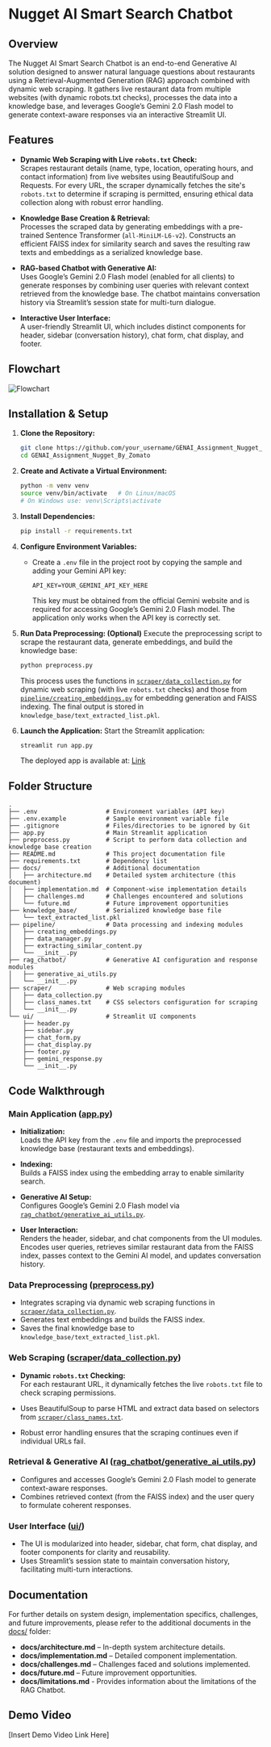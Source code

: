 # Nugget AI Smart Search Chatbot

## Overview

The Nugget AI Smart Search Chatbot is an end-to-end Generative AI solution designed to answer natural language questions about restaurants using a Retrieval-Augmented Generation (RAG) approach combined with dynamic web scraping. It gathers live restaurant data from multiple websites (with dynamic robots.txt checks), processes the data into a knowledge base, and leverages Google’s Gemini 2.0 Flash model to generate context-aware responses via an interactive Streamlit UI.

## Features

- **Dynamic Web Scraping with Live `robots.txt` Check:**  
  Scrapes restaurant details (name, type, location, operating hours, and contact information) from live websites using BeautifulSoup and Requests. For every URL, the scraper dynamically fetches the site's `robots.txt` to determine if scraping is permitted, ensuring ethical data collection along with robust error handling.

- **Knowledge Base Creation & Retrieval:**  
  Processes the scraped data by generating embeddings with a pre-trained Sentence Transformer (`all-MiniLM-L6-v2`). Constructs an efficient FAISS index for similarity search and saves the resulting raw texts and embeddings as a serialized knowledge base.

- **RAG-based Chatbot with Generative AI:**  
  Uses Google’s Gemini 2.0 Flash model (enabled for all clients) to generate responses by combining user queries with relevant context retrieved from the knowledge base. The chatbot maintains conversation history via Streamlit’s session state for multi-turn dialogue.

- **Interactive User Interface:**  
  A user-friendly Streamlit UI, which includes distinct components for header, sidebar (conversation history), chat form, chat display, and footer.

## Flowchart 
![Flowchart](assets/image.png)

## Installation & Setup

1. **Clone the Repository:**
    ```sh
    git clone https://github.com/your_username/GENAI_Assignment_Nugget_By_Zomato.git
    cd GENAI_Assignment_Nugget_By_Zomato
    ```

2. **Create and Activate a Virtual Environment:**
    ```sh
    python -m venv venv
    source venv/bin/activate   # On Linux/macOS
    # On Windows use: venv\Scripts\activate
    ```

3. **Install Dependencies:**
    ```sh
    pip install -r requirements.txt
    ```

4. **Configure Environment Variables:**
    - Create a `.env` file in the project root by copying the sample and adding your Gemini API key:
      ```
      API_KEY=YOUR_GEMINI_API_KEY_HERE
      ```
      This key must be obtained from the official Gemini website and is required for accessing Google’s Gemini 2.0 Flash model. The application only works when the API key is correctly set.

5. **Run Data Preprocessing: (Optional)**
    Execute the preprocessing script to scrape the restaurant data, generate embeddings, and build the knowledge base:
    ```sh
    python preprocess.py
    ```
    This process uses the functions in [`scraper/data_collection.py`](scraper/data_collection.py) for dynamic web scraping (with live `robots.txt` checks) and those from [`pipeline/creating_embeddings.py`](pipeline/creating_embeddings.py) for embedding generation and FAISS indexing. The final output is stored in `knowledge_base/text_extracted_list.pkl`.

6. **Launch the Application:**
    Start the Streamlit application:
    ```sh
    streamlit run app.py
    ```
    The deployed app is available at: [Link](https://raghavakamuju-genai-assignment-nugget-by-zomato-app-wftjcu.streamlit.app/)

## Folder Structure

```
.
├── .env                   # Environment variables (API key)
├── .env.example           # Sample environment variable file
├── .gitignore             # Files/directories to be ignored by Git
├── app.py                 # Main Streamlit application
├── preprocess.py          # Script to perform data collection and knowledge base creation
├── README.md              # This project documentation file
├── requirements.txt       # Dependency list
├── docs/                  # Additional documentation
│   ├── architecture.md    # Detailed system architecture (this document)
│   ├── implementation.md  # Component-wise implementation details
│   ├── challenges.md      # Challenges encountered and solutions
│   └── future.md          # Future improvement opportunities
├── knowledge_base/        # Serialized knowledge base file
│   └── text_extracted_list.pkl
├── pipeline/              # Data processing and indexing modules
│   ├── creating_embeddings.py
│   ├── data_manager.py
│   ├── extracting_similar_content.py
│   └── __init__.py
├── rag_chatbot/           # Generative AI configuration and response modules
│   ├── generative_ai_utils.py
│   └── __init__.py
├── scraper/               # Web scraping modules
│   ├── data_collection.py
│   ├── class_names.txt    # CSS selectors configuration for scraping
│   └── __init__.py
└── ui/                    # Streamlit UI components
    ├── header.py
    ├── sidebar.py
    ├── chat_form.py
    ├── chat_display.py
    ├── footer.py
    ├── gemini_response.py
    └── __init__.py
```

## Code Walkthrough

### Main Application ([app.py](app.py))
- **Initialization:**  
  Loads the API key from the `.env` file and imports the preprocessed knowledge base (restaurant texts and embeddings).
  
- **Indexing:**  
  Builds a FAISS index using the embedding array to enable similarity search.

- **Generative AI Setup:**  
  Configures Google’s Gemini 2.0 Flash model via [`rag_chatbot/generative_ai_utils.py`](rag_chatbot/generative_ai_utils.py).

- **User Interaction:**  
  Renders the header, sidebar, and chat components from the UI modules. Encodes user queries, retrieves similar restaurant data from the FAISS index, passes context to the Gemini AI model, and updates conversation history.

### Data Preprocessing ([preprocess.py](preprocess.py))
- Integrates scraping via dynamic web scraping functions in [`scraper/data_collection.py`](scraper/data_collection.py).
- Generates text embeddings and builds the FAISS index.
- Saves the final knowledge base to `knowledge_base/text_extracted_list.pkl`.

### Web Scraping ([scraper/data_collection.py](scraper/data_collection.py))
- **Dynamic `robots.txt` Checking:**  
  For each restaurant URL, it dynamically fetches the live `robots.txt` file to check scraping permissions.
  
- Uses BeautifulSoup to parse HTML and extract data based on selectors from [`scraper/class_names.txt`](scraper/class_names.txt).
- Robust error handling ensures that the scraping continues even if individual URLs fail.

### Retrieval & Generative AI ([rag_chatbot/generative_ai_utils.py](rag_chatbot/generative_ai_utils.py))
- Configures and accesses Google’s Gemini 2.0 Flash model to generate context-aware responses.
- Combines retrieved context (from the FAISS index) and the user query to formulate coherent responses.

### User Interface ([ui/](ui/))
- The UI is modularized into header, sidebar, chat form, chat display, and footer components for clarity and reusability.
- Uses Streamlit’s session state to maintain conversation history, facilitating multi-turn interactions.

## Documentation

For further details on system design, implementation specifics, challenges, and future improvements, please refer to the additional documents in the [docs/](docs/) folder:
- **docs/architecture.md** – In-depth system architecture details.
- **docs/implementation.md** – Detailed component implementation.
- **docs/challenges.md** – Challenges faced and solutions implemented.
- **docs/future.md** – Future improvement opportunities.
- **docs/limitations.md** - Provides information about the limitations of the RAG Chatbot.

## Demo Video

[Insert Demo Video Link Here]
